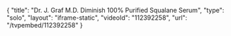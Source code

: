 {
    "title": "Dr. J. Graf M.D. Diminish 100% Purified Squalane Serum",
    "type": "solo",
    "layout": "iframe-static",
    "videoId": "112392258",
    "url": "\/tvpembed\/112392258"
}